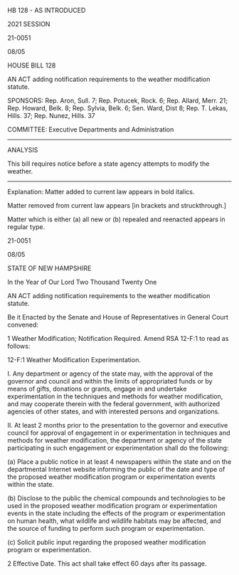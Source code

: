  HB 128 - AS INTRODUCED

 

 

2021 SESSION

 21-0051

 08/05

 

HOUSE BILL 128

 

AN ACT adding notification requirements to the weather modification statute.

 

SPONSORS: Rep. Aron, Sull. 7; Rep. Potucek, Rock. 6; Rep. Allard, Merr. 21; Rep. Howard, Belk. 8; Rep. Sylvia, Belk. 6; Sen. Ward, Dist 8; Rep. T. Lekas, Hills. 37; Rep. Nunez, Hills. 37

 

COMMITTEE: Executive Departments and Administration

 

-----------------------------------------------------------------

 

ANALYSIS

 

 This bill requires notice before a state agency attempts to modify the weather.

 

- - - - - - - - - - - - - - - - - - - - - - - - - - - - - - - - - - - - - - - - - - - - - - - - - - - - - - - - - - - - - - - - - - - - - - - - - - - 

 

Explanation: Matter added to current law appears in bold italics.

 Matter removed from current law appears [in brackets and struckthrough.]

 Matter which is either (a) all new or (b) repealed and reenacted appears in regular type.

 21-0051

 08/05

 

STATE OF NEW HAMPSHIRE

 

In the Year of Our Lord Two Thousand Twenty One

 

AN ACT adding notification requirements to the weather modification statute.

 

Be it Enacted by the Senate and House of Representatives in General Court convened:

 

 1 Weather Modification; Notification Required. Amend RSA 12-F:1 to read as follows:

 12-F:1 Weather Modification Experimentation.

 I. Any department or agency of the state may, with the approval of the governor and council and within the limits of appropriated funds or by means of gifts, donations or grants, engage in and undertake experimentation in the techniques and methods for weather modification, and may cooperate therein with the federal government, with authorized agencies of other states, and with interested persons and organizations.

 II. At least 2 months prior to the presentation to the governor and executive council for approval of engagement in or experimentation in techniques and methods for weather modification, the department or agency of the state participating in such engagement or experimentation shall do the following:

 (a) Place a public notice in at least 4 newspapers within the state and on the departmental Internet website informing the public of the date and type of the proposed weather modification program or experimentation events within the state.

 (b) Disclose to the public the chemical compounds and technologies to be used in the proposed weather modification program or experimentation events in the state including the effects of the program or experimentation on human health, what wildlife and wildlife habitats may be affected, and the source of funding to perform such program or experimentation.

 (c) Solicit public input regarding the proposed weather modification program or experimentation.

 2 Effective Date. This act shall take effect 60 days after its passage.

